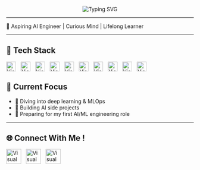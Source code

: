 <!-- Typing Banner -->
<p align="center">
  <img src="https://readme-typing-svg.herokuapp.com?font=Fira+Code&size=22&duration=3000&pause=1000&color=2F81F7&center=true&vCenter=true&width=600&lines=👋+Hey!+I'm+Omar;🚀+AI+Engineer+in+the+Making;💡+Building+%7C+Breaking+%7C+Learning" alt="Typing SVG" />
</p>

---

🚀 Aspiring AI Engineer | Curious Mind | Lifelong Learner  

---

## 🔧 Tech Stack  

<img align="left" alt="Visual Studio Code" width="26px" src="https://cdn.jsdelivr.net/gh/devicons/devicon@latest/icons/html5/html5-original.svg" style="padding-right:10px;" />
<img align="left" alt="Visual Studio Code" width="26px" src="https://cdn.jsdelivr.net/gh/devicons/devicon@latest/icons/javascript/javascript-original.svg" style="padding-right:10px;" />
<img align="left" alt="Visual Studio Code" width="26px" src="https://cdn.jsdelivr.net/gh/devicons/devicon@latest/icons/python/python-original.svg" style="padding-right:10px;" />
<img align="left" alt="Visual Studio Code" width="26px" src="https://cdn.jsdelivr.net/gh/devicons/devicon@latest/icons/csharp/csharp-original.svg" style="padding-right:10px;" />
<img align="left" alt="Visual Studio Code" width="26px" src="https://cdn.jsdelivr.net/gh/devicons/devicon@latest/icons/numpy/numpy-original-wordmark.svg" style="padding-right:10px;" />
<img align="left" alt="Visual Studio Code" width="26px" src="https://cdn.jsdelivr.net/gh/devicons/devicon@latest/icons/pandas/pandas-original-wordmark.svg" style="padding-right:10px;"/>
<img align="left" alt="Visual Studio Code" width="26px" src="https://cdn.jsdelivr.net/gh/devicons/devicon@latest/icons/scikitlearn/scikitlearn-original.svg" style="padding-right:10px;"/>
<img align="left" alt="Visual Studio Code" width="26px" src="https://cdn.jsdelivr.net/gh/devicons/devicon@latest/icons/docker/docker-original-wordmark.svg" style="padding-right:10px;"/>
<img align="left" alt="Visual Studio Code" width="26px" src="https://cdn.jsdelivr.net/gh/devicons/devicon@latest/icons/git/git-original-wordmark.svg" style="padding-right:10px;"/>
<img align="left" alt="Visual Studio Code" width="26px" src="https://cdn.jsdelivr.net/gh/devicons/devicon@latest/icons/github/github-original.svg" style="padding-right:10px;"/>

<br clear="both" /> 


## 📌 Current Focus
- 🌱 Diving into deep learning & MLOps  
- 🤖 Building AI side projects 
- 🎯 Preparing for my first AI/ML engineering role  

---

## 🌐 Connect With Me ! 
<a href="mailto:omarabozein@outlook.com"> <img align="left" alt="Visual Studio Code" width="40px" src="https://www.svgrepo.com/show/530453/mail-reception.svg" style="padding-right:10px;" /> </a> 
<a href="linkedin.com/in/omarabozein"> <img align="left" alt="Visual Studio Code" width="40px" src="https://www.svgrepo.com/show/448234/linkedin.svg" style="padding-right:10px;" /> </a> 
<a href="instagram.com/omarabozein_"> <img align="left" alt="Visual Studio Code" width="40px" src="https://www.svgrepo.com/show/452229/instagram-1.svg" style="padding-right:10px;" /> </a>
